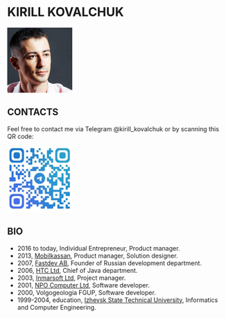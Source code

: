 # KIRILL KOVALCHUK

<img src="avatar_sq_face.jpg" width="150" alt="Photo of Kirill Kovalchuk">

## CONTACTS

Feel free to contact me via Telegram @kirill_kovalchuk or by scanning this QR code:

<img src="telegram.jpg" width="150" alt="https://t.me/@kirill_kovalchuk">

## BIO

- 2016 to today, Individual Entrepreneur, Product manager.
- 2013, [Mobilkassan](http://www.mobilkassan.se/), Product manager, Solution designer.
- 2007, [Fastdev AB](http://fastdev.se/), Founder of Russian development department.
- 2006, [HTC Ltd](http://htc-cs.com/), Chief of Java department.
- 2003, [Inmarsoft Ltd](http://inmarsoft.com/), Project manager.
- 2001, [NPO Computer Ltd](http://www.npo-comp.ru/), Software developer.
- 2000, Volgogeologia FGUP, Software developer.
- 1999-2004, education, [Izhevsk State Technical University](http://inter.istu.ru/), Informatics and Computer Engineering.
